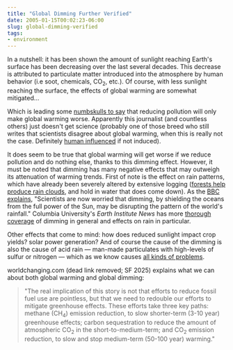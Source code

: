 ```yaml
---
title: "Global Dimming Further Verified"
date: 2005-01-15T00:02:23-06:00
slug: global-dimming-verified
tags:
- environment
---
```


In a nutshell: it has been shown the amount of sunlight reaching Earth's surface has been decreasing over the last several decades. This decrease is attributed to particulate matter introduced into the atmosphere by human behavior (i.e soot, chemicals, CO<sub>2</sub>, etc.). Of course, with less sunlight reaching the surface, the effects of global warming are somewhat mitigated…

<!-- todo: links -->

Which is leading some [numbskulls to say](https://www.reuters.com/newsArticle.jhtml?type=scienceNews&storyID=7318769&src=rss/scienceNews) that reducing pollution will only make global warming worse. Apparently this journalist (and countless others) just doesn't get science (probably one of those breed who still writes that scientists disagree about global warming, when this is really not the case. Definitely [human influenced](http://www.grida.no/climate/ipcc_tar/wg1/514.htm) if not induced).

It does seem to be true that global warming will get worse if we reduce pollution and do nothing else, thanks to this dimming effect. However, it must be noted that dimming has many negative effects that may outweigh its attenuation of warming trends. First of note is the effect on rain patterns, which have already been severely altered by extensive logging ([forests help produce rain clouds](http://www.mongabay.com/0902.htm), and hold in water that does come down). As the [BBC explains](http://news.bbc.co.uk/2/hi/science/nature/4171591.stm), "Scientists are now worried that dimming, by shielding the oceans from the full power of the Sun, may be disrupting the pattern of the world's rainfall." Columbia University's _Earth Institute News_ has more [thorough coverage](http://www.earth.columbia.edu/news/2004/story05-14-04.html) of dimming in general and effects on rain in particular.

Other effects that come to mind: how does reduced sunlight impact crop yields? solar power generation? And of course the cause of the dimming is also the cause of acid rain — man-made particulates with high-levels of sulfur or nitrogen — which as we know causes [all kinds of problems](http://www.epa.gov/airmarkets/acidrain/effects/index.html).

worldchanging.com (dead link removed; SF 2025) explains what we can about both global warming and global dimming:

> "The real implication of this story is not that efforts to reduce fossil fuel
> use are pointless, but that we need to redouble our efforts to mitigate
> greenhouse effects. These efforts take three key paths: methane
> (CH<sub>4</sub>) emission reduction, to slow shorter-term (3-10 year)
> greenhouse effects; carbon sequestration to reduce the amount of atmospheric
> CO<sub>2</sub> in the short-to-medium-term; and CO<sub>2</sub> emission
> reduction, to slow and stop medium-term (50-100 year) warming."
